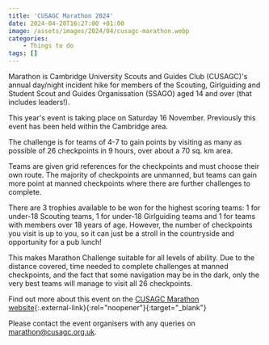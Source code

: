 ```yaml
---
title: 'CUSAGC Marathon 2024'
date: 2024-04-20T16:27:00 +01:00
image: /assets/images/2024/04/cusagc-marathon.webp
categories:
    - Things to do
tags: []
---
```

Marathon is Cambridge University Scouts and Guides Club (CUSAGC)'s annual day/night incident hike for members of the Scouting, Girlguiding and Student Scout and Guides Organissation (SSAGO) aged 14 and over (that includes leaders!).

This year's event is taking place on Saturday 16 November. Previously this event has been held within the Cambridge area.

The challenge is for teams of 4-7 to gain points by visiting as many as possible of 26 checkpoints in 9 hours, over about a 70 sq. km area.

Teams are given grid references for the checkpoints and must choose their own route. The majority of checkpoints are unmanned, but teams can gain more point at manned checkpoints where there are further challenges to complete.

There are 3 trophies available to be won for the highest scoring teams: 1 for under-18 Scouting teams, 1 for under-18 Girlguiding teams and 1 for teams with members over 18 years of age. However, the number of checkpoints you visit is up to you, so it can just be a stroll in the countryside and opportunity for a pub lunch!

This makes Marathon Challenge suitable for all levels of ability. Due to the distance covered, time needed to complete challenges at manned checkpoints, and the fact that some navigation may be in the dark, only the very best teams will manage to visit all 26 checkpoints.

Find out more about this event on the [CUSAGC Marathon website](https://cusagc.soc.srcf.net/marathon/#:~:text=Marathon%202024%20will%20take%20place%20on%20Saturday%20the%2016th%20of%20November){:.external-link}{:rel="noopener"}{:target="_blank"}

Please contact the event organisers with any queries on <marathon@cusagc.org.uk>.
